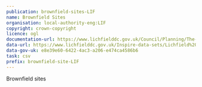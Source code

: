 ```yaml
---
publication: brownfield-sites-LIF
name: Brownfield Sites
organisation: local-authority-eng:LIF
copyright: crown-copyright
licence: ogl
documentation-url: https://www.lichfielddc.gov.uk/Council/Planning/The-local-plan-and-planning-policy/Resource-centre/Evidence-base/Housing/Brownfield-land-register.aspx
data-url: https://www.lichfielddc.gov.uk/Inspire-data-sets/Lichfield%20District%20Council%20Brownfield%20Land%20Register/Brownfield%20Land%20Register%202017.csv
data-gov-uk: e8e39e60-6422-4ac3-a206-e474ca4586b6
task: csv
prefix: brownfield-site-LIF
---
```


Brownfield sites

